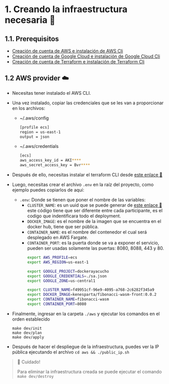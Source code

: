 # 1. Creando la infraestructura necesaria 🚀

## 1.1. Prerequisitos
- [Creación de cuenta de AWS e instalación de AWS Cli](guia-instalacion-aws.md)
- [Creación de cuenta de Google Cloud e instalación de  Google Cloud Cli](guia-instalacion-gcp.md)
- [Creación de cuenta de Terraform e instalación de  Terraform Cli](guia-instalacion-terraform.md)
## 1.2 AWS provider ☁️ 
- Necesitas tener instalado el AWS CLI.
- Una vez instalado, copiar las credenciales que se les van a proporcionar en los archivos:
  - ~/.aws/config
    ```sh
    [profile ecs]
    region = us-east-1
    output = json
    ```
  - ~/.aws/credentials
    ```sh
    [ecs]
    aws_access_key_id = AKI****
    aws_secret_access_key = Bvr****
    ```

- Después de ello, necesitas instalar el terraform CLI desde [este enlace 🔗](https://developer.hashicorp.com/terraform/downloads?product_intent=terraform)
- Luego, necesitas crear el archivo `.env` en la raíz del proyecto, como ejemplo puedes copiarlos de aquí:
  - `.env`: Donde se tienen que poner el nombre de las variables:
    - `CLUSTER_NAME`: es un uuid que se puede generar de [este enlace 🔗](https://www.uuidgenerator.net/)
      este código tiene que ser diferente entre cada participante, es el codigo que indentificara todo el deployment.
    - `DOCKER_IMAGE`: es el nombre de la imagen que se encuentra en el docker hub, tiene que ser pública.
    - `CONTAINER_NAME`: es el nombre del contenedor el cual será desplegado en AWS Fargate.
    - `CONTAINER_PORT`: es la puerta donde se va a exponer el servicio, pueden ser usadas solamente las puertas: 8080, 8088, 443 y 80.
      ```sh
      export AWS_PROFILE=ecs
      export AWS_REGION=us-east-1
      
      export GOOGLE_PROJECT=dockerayacucho
      export GOOGLE_CREDENTIALS=./sa.json
      export GOOGLE_ZONE=us-central1
      
      export CLUSTER_NAME=f49951cf-96e9-4095-a768-2c6282f345a9
      export DOCKER_IMAGE=kenesparta/fibonacci-wasm-front:0.0.2
      export CONTAINER_NAME=fibonacci-wasm
      export CONTAINER_PORT=8080
      ```

- Finalmente, ingresar en la carpeta `./aws` y ejecutar los comandos en el orden establecido
  ```shell
  make dev/init
  make dev/plan
  make dev/apply
  ```
- Después de hacer el despliegue de la infraestructura, puedes ver la IP pública ejecutando el archivo `cd aws && ./public_ip.sh`

> 🚨 Cuidado!
> 
> Para eliminar la infraestructura creada se puede ejecutar el comando `make dev/destroy`